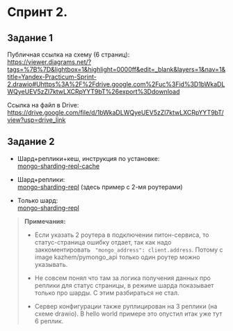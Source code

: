 # Спринт 2.

## Задание 1

Публичная ссылка на схему (6 страниц):  
https://viewer.diagrams.net/?tags=%7B%7D&lightbox=1&highlight=0000ff&edit=_blank&layers=1&nav=1&title=Yandex-Practicum-Sprint-2.drawio#Uhttps%3A%2F%2Fdrive.google.com%2Fuc%3Fid%3D1bWkaDLWQyeUEV5zZl7ktwLXCRpYYT9bT%26export%3Ddownload

Ссылка на файл в Drive:  
https://drive.google.com/file/d/1bWkaDLWQyeUEV5zZl7ktwLXCRpYYT9bT/view?usp=drive_link


## Задание 2

- Шард+реплики+кеш, инструкция по установке:  
 [mongo-sharding-repl-cache](mongo-sharding-repl-cache/README.md)


- Шард+реплики:  
  [mongo-sharding-repl](mongo-sharding-repl/README.md)
  (здесь пример с 2-мя роутерами)


- Только шард:  
  [mongo-sharding-repl](mongo-sharding/README.md)

> **Примечания:**   
> - Если указать 2 роутера в подключении питон-сервиса, то статус-страница ошибку отдает,
> так как надо заккоментировать ` "mongo_address": client.address`.
> Потому с  image kazhem/pymongo_api только один роутер можно указывать.
> 
> - Не совсем понял что там за логика получения данных про реплики для статус страницы, 
> в режиме шарда показывает только про шарды. С этим разбираться не стал.
> 
> - Сервер конфигурации также руплицирован на 3 реплики (на схеме drawio). 
> В hello world примере это опустил итак уже тут 6 реплик.